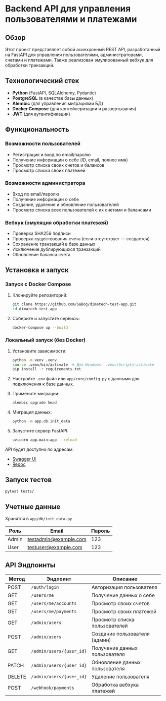 # Backend API для управления пользователями и платежами

## Обзор

Этот проект представляет собой асинхронный REST API, разработанный на FastAPI для управления пользователями, администраторами, счетами и платежами. Также реализован эмулированный вебхук для обработки транзакций.

## Технологический стек

- **Python** (FastAPI, SQLAlchemy, Pydantic)
- **PostgreSQL** (в качестве базы данных)
- **Alembic** (для управления миграциями БД)
- **Docker Compose** (для контейнеризации и развертывания)
- **JWT** (для аутентификации)

## Функциональность

### Возможности пользователей

- Регистрация и вход по email/паролю
- Получение информации о себе (ID, email, полное имя)
- Просмотр списка своих счетов и балансов
- Просмотр списка своих платежей

### Возможности администратора

- Вход по email/паролю
- Получение информации о себе
- Создание, удаление и обновление пользователей
- Просмотр списка всех пользователей с их счетами и балансами

### Вебхук (эмуляция обработки платежей)

- Проверка SHA256 подписи
- Проверка существования счета (если отсутствует — создается)
- Сохранение транзакций в базе данных
- Исключение дублирующихся транзакций
- Обновление баланса счета

## Установка и запуск

### Запуск с Docker Compose

1. Клонируйте репозиторий:
   ```bash
   git clone https://github.com/SaBog/dimatech-test-app.git
   cd dimatech-test-app
   ```
2. Соберите и запустите сервисы:
   ```bash
   docker-compose up --build
   ```

### Локальный запуск (без Docker)

1. Установите зависимости:

   ```bash
   python -m venv .venv
   source .venv/bin/activate  # Для Windows: .venv\Scripts\activate
   pip install -r requirements.txt
   ```

2. Настройте `.env` файл или `app/core/config.py` с данными для подключения к базе данных.

3. Примените миграции:
   ```bash
   alembic upgrade head
   ```
4. Миграция данных:
   ```bash
   python -m app.db.init_data
   ```
5. Запустите сервер FastAPI:
   ```bash
   uvicorn app.main:app --reload
   ```

API будет доступно по адресам:

- [Swagger UI](http://localhost:8000/docs)
- [Redoc](http://localhost:8000/redoc)

## Запуск тестов

```bash
pytest tests/
```

## Учетные данные

Хранятся в `app/db/init_data.py`

| Роль  | Email                 | Пароль |
| ----- | --------------------- | ------ |
| Admin | testadmin@example.com | 123    |
| User  | testuser@example.com  | 123    |

## API Эндпоинты

| Метод  | Эндпоинт                 | Описание                       |
| ------ | ------------------------ | ------------------------------ |
| POST   | `/auth/login`            | Авторизация пользователя       |
| GET    | `/users/me`              | Получение данных о себе        |
| GET    | `/users/me/accounts`     | Просмотр своих счетов          |
| GET    | `/users/me/payments`     | Просмотр своих платежей        |
| GET    | `/admin/users`           | Просмотр списка пользователей  |
| POST   | `/admin/users`           | Создание пользователя (админ)  |
| GET    | `/admin/users/{user_id}` | Получение данных пользователя  |
| PATCH  | `/admin/users/{user_id}` | Обновление данных пользователя |
| DELETE | `/admin/users/{user_id}` | Удаление пользователя          |
| POST   | `/webhook/payments`      | Обработка вебхука платежей     |
